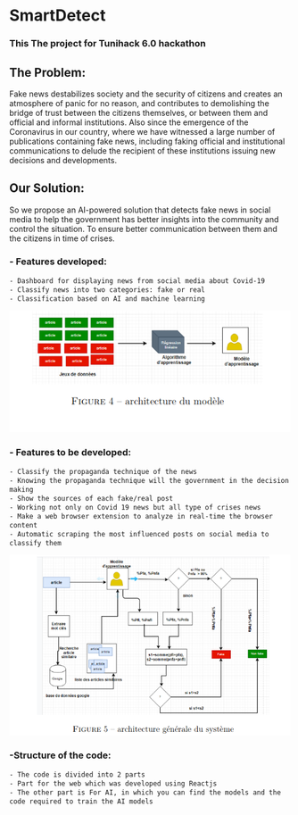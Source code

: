 # SmartDetect
### This The project for Tunihack 6.0 hackathon

## The Problem:

Fake news destabilizes society and the security of citizens and creates an atmosphere of panic for no reason, 
and contributes to demolishing the bridge of trust between the citizens themselves, or between them and official and informal institutions.
Also since the emergence of the Coronavirus in our country, where we have witnessed a large number of publications containing fake news, including 
faking official and institutional communications to delude the recipient of these institutions issuing new decisions and developments.

## Our Solution:

So we propose an AI-powered solution that detects fake news in social media to help the government has better insights into the community and control the situation. 
To ensure better communication between them and the citizens in time of crises.



### - Features developed:
	- Dashboard for displaying news from social media about Covid-19
	- Classify news into two categories: fake or real
	- Classification based on AI and machine learning

![alt text](https://github.com/usamahn/SmartDetect/blob/main/small%20architecture.png)

### - Features to be developed:
	- Classify the propaganda technique of the news
	- Knowing the propaganda technique will the government in the decision making
	- Show the sources of each fake/real post
	- Working not only on Covid 19 news but all type of crises news
	- Make a web browser extension to analyze in real-time the browser content
	- Automatic scraping the most influenced posts on social media to classify them

![alt text](https://github.com/usamahn/SmartDetect/blob/main/big%20architecture.png)

### -Structure of the code:
	- The code is divided into 2 parts
	- Part for the web which was developed using Reactjs
	- The other part is For AI, in which you can find the models and the code required to train the AI models
